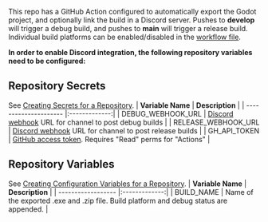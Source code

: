 This repo has a GitHub Action configured to automatically export the Godot project, and optionally link the build in a Discord server. Pushes to **develop** will trigger a debug build, and pushes to **main** will trigger a release build. Individual build platforms can be enabled/disabled in the [workflow file](.github/workflows/build.yml).

**In order to enable Discord integration,  the following repository variables need to be configured:**

## Repository Secrets
See [Creating Secrets for a Repository](https://docs.github.com/en/actions/how-tos/write-workflows/choose-what-workflows-do/use-secrets#creating-secrets-for-a-repository).
| **Variable Name**     | **Description** |
| --------------------- |:-------------:|
| DEBUG_WEBHOOK_URL     | [Discord webhook](https://support.discord.com/hc/en-us/articles/228383668-Intro-to-Webhooks) URL for channel to post debug builds |
| RELEASE_WEBHOOK_URL   | [Discord webhook](https://support.discord.com/hc/en-us/articles/228383668-Intro-to-Webhooks) URL for channel to post release builds |
| GH_API_TOKEN          | [GitHub access token](https://docs.github.com/en/authentication/keeping-your-account-and-data-secure/managing-your-personal-access-tokens#creating-a-fine-grained-personal-access-token). Requires "Read" perms for "Actions"     |

## Repository Variables
See [Creating Configuration Variables for a Repository](https://docs.github.com/en/actions/how-tos/write-workflows/choose-what-workflows-do/use-variables#creating-configuration-variables-for-a-repository).
| **Variable Name**  | **Description** |
| ------------------ |:-------------:|
| BUILD_NAME         | Name of the exported .exe and .zip file. Build platform and debug status are appended.     |
